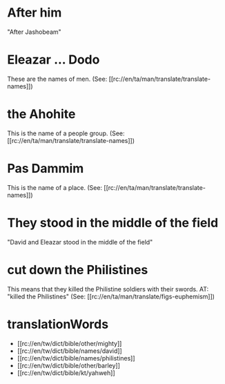 # After him

"After Jashobeam"

# Eleazar ... Dodo

These are the names of men. (See: [[rc://en/ta/man/translate/translate-names]])

# the Ahohite

This is the name of a people group. (See: [[rc://en/ta/man/translate/translate-names]])

# Pas Dammim

This is the name of a place. (See: [[rc://en/ta/man/translate/translate-names]])

# They stood in the middle of the field

"David and Eleazar stood in the middle of the field"

# cut down the Philistines

This means that they killed the Philistine soldiers with their swords. AT: "killed the Philistines" (See: [[rc://en/ta/man/translate/figs-euphemism]])

# translationWords

* [[rc://en/tw/dict/bible/other/mighty]]
* [[rc://en/tw/dict/bible/names/david]]
* [[rc://en/tw/dict/bible/names/philistines]]
* [[rc://en/tw/dict/bible/other/barley]]
* [[rc://en/tw/dict/bible/kt/yahweh]]